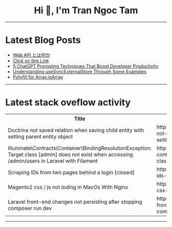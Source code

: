 <h1 align="center">Hi 👋, I'm Tran Ngoc Tam</h1>

---

# Latest Blog Posts 
<!-- BLOG-POST-LIST:START -->
- [Web API とは何か](https://dev.to/nabbisen/web-api-tohahe-ka-11li)
- [Click on this Link](https://dev.to/umairshakoor/click-on-this-link-1a8n)
- [5 ChatGPT Prompting Techniques That Boost Developer Productivity](https://dev.to/oluwawunmiadesewa/5-chatgpt-prompting-techniques-that-boost-developer-productivity-5aan)
- [Understanding useSyncExternalStore Through Some Examples](https://dev.to/varadan13/understanding-usesyncexternalstore-through-some-examples-4m7c)
- [Polyfill for Array.isArray](https://dev.to/varadan13/polyfill-for-arrayisarray-38ei)
<!-- BLOG-POST-LIST:END -->

---

# Latest stack oveflow activity
<table>
  <tr><th>Title</th><th>Link</th></tr>
  <!-- STACKOVERFLOW:START --><tr><td>Doctrine not saved relation when saving child entity with setting parent entity object</td><td>https://stackoverflow.com/questions/79674376/doctrine-not-saved-relation-when-saving-child-entity-with-setting-parent-entity</td></tr><tr><td>Illuminate\Contracts\Container\BindingResolutionException: Target class [admin] does not exist when accessing /admin/users in Laravel with Filament</td><td>https://stackoverflow.com/questions/79674124/illuminate-contracts-container-bindingresolutionexception-target-class-admin</td></tr><tr><td>Scraping IDs from two pages behind a login [closed]</td><td>https://stackoverflow.com/questions/79674095/scraping-ids-from-two-pages-behind-a-login</td></tr><tr><td>Magento2 css / js not loding in MacOs With Nginx</td><td>https://stackoverflow.com/questions/79673544/magento2-css-js-not-loding-in-macos-with-nginx</td></tr><tr><td>Laravel front-end changes not persisting after stopping composer run dev</td><td>https://stackoverflow.com/questions/79672906/laravel-front-end-changes-not-persisting-after-stopping-composer-run-dev</td></tr><!-- STACKOVERFLOW:END -->
</table>

---


